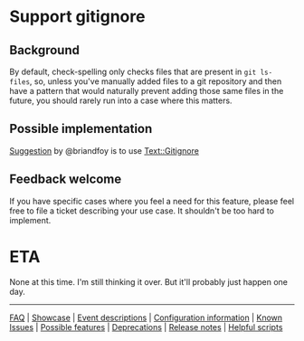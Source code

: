 # Support gitignore

## Background

By default, check-spelling only checks files that are present in `git ls-files`, so, unless you've manually added files to a git repository and then have a pattern that would naturally prevent adding those same files in the future, you should rarely run into a case where this matters.

## Possible implementation

[Suggestion](https://github.com/check-spelling/check-spelling/issues/10#issuecomment-817354712) by @briandfoy is to use [Text::Gitignore](https://metacpan.org/pod/Text::Gitignore)

## Feedback welcome

If you have specific cases where you feel a need for this feature, please feel free to file a ticket describing your use case. It shouldn't be too hard to implement.

# ETA

None at this time. I'm still thinking it over. But it'll probably just happen one day.

---
[FAQ](FAQ.md) | [Showcase](Showcase.md) | [Event descriptions](Event-descriptions.md) | [Configuration information](Configuration-information.md) | [Known Issues](Known-Issues.md) | [Possible features](Possible-features.md) | [Deprecations](Deprecations.md) | [Release notes](Release-notes.md) | [Helpful scripts](Helpful-scripts.md)
